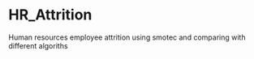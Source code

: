 # HR_Attrition
Human resources employee attrition using smotec and comparing with different algoriths
